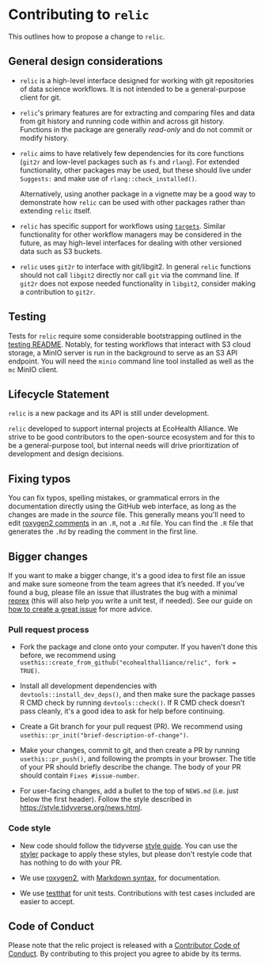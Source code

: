 # Contributing to `relic`

This outlines how to propose a change to `relic`.

## General design considerations

-   `relic` is a high-level interface designed for working with git repositories
    of data science workflows. It is not intended to be a general-purpose client
    for git.
-   `relic`'s primary features are for extracting and comparing files and data
    from git history and running code within and across git history. Functions 
    in the package are generally _read-only_ and do not commit or modify history.
-   `relic` aims to have relatively few dependencies for its core functions (`git2r`
    and low-level packages such as `fs` and `rlang`).  For extended functionality,
    other packages may be used, but these should live under `Suggests:` and
    make use of `rlang::check_installed()`.
    
    Alternatively, using another package in a vignette may be a good way to
    demonstrate how `relic` can be used with other packages rather than extending
    `relic` itself.
-   `relic` has specific support for workflows using
     [`targets`](https://books.ropensci.org/targets/).  Similar functionality
     for other workflow managers may be considered in the future, as may high-level
     interfaces for dealing with other versioned data such as S3 buckets.
-   `relic` uses `git2r` to interface with git/libgit2.  In general `relic` functions
    should not call `libgit2` directly nor call `git` via the command line.  If
    `git2r` does not expose needed functionality in `libgit2`, consider making
    a contribution to `git2r`.
    
## Testing

Tests for `relic` require some considerable bootstrapping outlined in the
[testing README](tests/README.md).  Notably, for testing workflows that interact
with S3 cloud storage, a MinIO server is run in the background to serve as an
S3 API endpoint.  You will need the `minio` command line tool installed as well
as the `mc` MinIO client.

## Lifecycle Statement

`relic` is a new package and its API is still under development.

`relic` developed to support internal projects at EcoHealth Alliance. We strive 
to be good contributors to the open-source ecosystem and for this to be a
general-purpose tool, but internal needs will drive prioritization of development
and design decisions.

## Fixing typos

You can fix typos, spelling mistakes, or grammatical errors in the documentation directly using the GitHub web interface, as long as the changes are made in the _source_ file. 
This generally means you'll need to edit [roxygen2 comments](https://roxygen2.r-lib.org/articles/roxygen2.html) in an `.R`, not a `.Rd` file. 
You can find the `.R` file that generates the `.Rd` by reading the comment in the first line.

## Bigger changes

If you want to make a bigger change, it's a good idea to first file an issue and make sure someone from the team agrees that it’s needed. 
If you’ve found a bug, please file an issue that illustrates the bug with a minimal 
[reprex](https://www.tidyverse.org/help/#reprex) (this will also help you write a unit test, if needed).
See our guide on [how to create a great issue](https://code-review.tidyverse.org/issues/) for more advice.

### Pull request process

*   Fork the package and clone onto your computer. If you haven't done this before, we recommend using `usethis::create_from_github("ecohealthalliance/relic", fork = TRUE)`.

*   Install all development dependencies with `devtools::install_dev_deps()`, and then make sure the package passes R CMD check by running `devtools::check()`. 
    If R CMD check doesn't pass cleanly, it's a good idea to ask for help before continuing. 
*   Create a Git branch for your pull request (PR). We recommend using `usethis::pr_init("brief-description-of-change")`.

*   Make your changes, commit to git, and then create a PR by running `usethis::pr_push()`, and following the prompts in your browser.
    The title of your PR should briefly describe the change.
    The body of your PR should contain `Fixes #issue-number`.

*  For user-facing changes, add a bullet to the top of `NEWS.md` (i.e. just below the first header). Follow the style described in <https://style.tidyverse.org/news.html>.

### Code style

*   New code should follow the tidyverse [style guide](https://style.tidyverse.org). 
    You can use the [styler](https://CRAN.R-project.org/package=styler) package to apply these styles, but please don't restyle code that has nothing to do with your PR.  

*  We use [roxygen2](https://cran.r-project.org/package=roxygen2), with [Markdown syntax](https://cran.r-project.org/web/packages/roxygen2/vignettes/rd-formatting.html), for documentation.  

*  We use [testthat](https://cran.r-project.org/package=testthat) for unit tests. 
   Contributions with test cases included are easier to accept.  

## Code of Conduct

Please note that the relic project is released with a
[Contributor Code of Conduct](CODE_OF_CONDUCT.md). By contributing to this
project you agree to abide by its terms.
